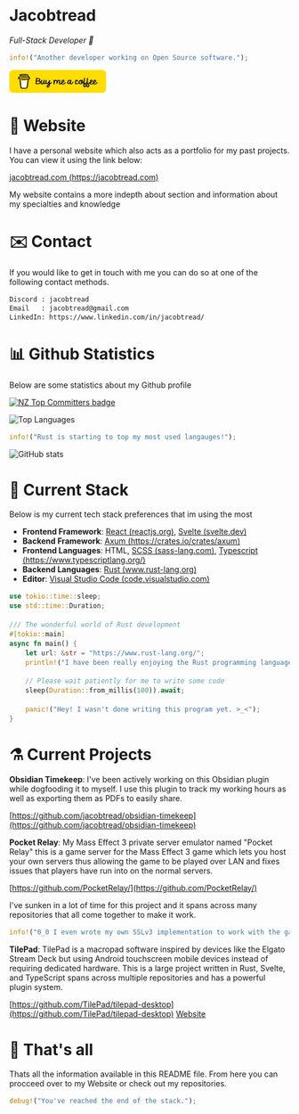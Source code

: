 # Jacobtread

*Full-Stack Developer 🤖*

```rust
info!("Another developer working on Open Source software.");
```

<a href="https://www.buymeacoffee.com/jacobtread" target="_blank"><img src="./bmc-button.png" alt="Buy Me A Coffee" height="41" width="174"></a>


# 🔗 Website

I have a personal website which also acts as a portfolio for my past projects. You can 
view it using the link below: 

[jacobtread.com (https://jacobtread.com)](https://jacobtread.com)

My website contains a more indepth about section and information about my specialties and
knowledge



# ✉️ Contact

If you would like to get in touch with me you can do so at one of the following contact 
methods. 
```
Discord : jacobtread
Email   : jacobtread@gmail.com
LinkedIn: https://www.linkedin.com/in/jacobtread/
```


# 📊 Github Statistics

Below are some statistics about my Github profile 

[![NZ Top Committers badge](https://committers.pages.dev/badges/jacobtread.svg)](https://committers.pages.dev/#jacobtread)

![Top Languages](https://github-readme-stats.vercel.app/api/top-langs/?username=jacobtread&layout=compact&theme=transparent)


```rust
info!("Rust is starting to top my most used langauges!");
```


![GitHub stats](https://github-readme-stats.vercel.app/api?username=jacobtread&show_icons=true&theme=transparent)


# 🧰 Current Stack

Below is my current tech stack preferences that im using the most

- **Frontend Framework**: [React (reactjs.org)](https://reactjs.org/), [Svelte (svelte.dev)](https://svelte.dev/)
- **Backend Framework**: [Axum (https://crates.io/crates/axum)](https://crates.io/crates/axum)
- **Frontend Languages**: HTML, [SCSS (sass-lang.com)](https://sass-lang.com/), [Typescript (https://www.typescriptlang.org/)](https://www.typescriptlang.org/)
- **Backend Languages**: [Rust (www.rust-lang.org)](https://www.rust-lang.org/)
- **Editor**: [Visual Studio Code (code.visualstudio.com)](https://code.visualstudio.com/)

```rust
use tokio::time::sleep;
use std::time::Duration;

/// The wonderful world of Rust development
#[tokio::main]
async fn main() {
    let url: &str = "https://www.rust-lang.org/";
    println!("I have been really enjoying the Rust programming language: {url}");

    // Please wait patiently for me to write some code
    sleep(Duration::from_millis(100)).await;

    panic!("Hey! I wasn't done writing this program yet. >_<");
}
```

# ⚗️ Current Projects

**Obsidian Timekeep**: I've been actively working on this Obsidian plugin while dogfooding it to myself. I use this plugin
to track my working hours as well as exporting them as PDFs to easily share.

[https://github.com/jacobtread/obsidian-timekeep](https://github.com/jacobtread/obsidian-timekeep)

**Pocket Relay**: My Mass Effect 3 private server emulator named "Pocket Relay" this is a game server for the
Mass Effect 3 game which lets you host your own servers thus allowing the game to be played over LAN and fixes issues that players have run into on the normal servers. 

[https://github.com/PocketRelay/](https://github.com/PocketRelay/)

I've sunken in a lot of time for this project and it spans across many repositories 
that all come together to make it work. 

```rust 
info!("0_0 I even wrote my own SSLv3 implementation to work with the game");
```

**TilePad**: TilePad is a macropad software inspired by devices like the Elgato Stream Deck but using Android touchscreen mobile devices instead of requiring dedicated hardware.
This is a large project written in Rust, Svelte, and TypeScript spans across multiple repositories and has a powerful plugin system.

[https://github.com/TilePad/tilepad-desktop](https://github.com/TilePad/tilepad-desktop) [Website](https://tilepad.pages.dev/)

# 🔭 That's all 

Thats all the information available in this README file. From here you can procceed over
to my Website or check out my repositories.


```rust
debug!("You've reached the end of the stack.");
```
